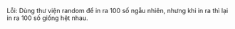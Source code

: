 Lỗi: Dùng thư viện random để in ra 100 số ngẫu nhiên, nhưng khi in ra thì lại in ra 100 số giống hệt nhau.

